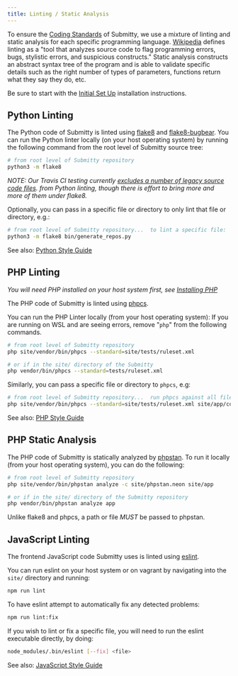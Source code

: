 ```yaml
---
title: Linting / Static Analysis
---
```


To ensure the [Coding Standards](/developer/coding_style_guide) of Submitty, we use a mixture
of linting and static analysis for each specific programming language.
[Wikipedia](https://en.wikipedia.org/wiki/Lint_(software)) defines linting as
a "tool that analyzes source code to flag programming errors, bugs, stylistic errors, and suspicious constructs."
Static analysis constructs an abstract syntax tree of the program and is able to validate
specific details such as the right number of types of parameters, functions return what they say they do, etc.

Be sure to start with the [Initial Set Up](/developer/testing/#initial-set-up) installation instructions.

## Python Linting

The Python code of Submitty is linted using [flake8](https://flake8.pycqa.org/en/latest/) and
[flake8-bugbear](https://github.com/PyCQA/flake8-bugbear). You can run the Python linter
locally (on your host operating system) by running the following command from the root
level of Submitty source tree:

```bash
# from root level of Submitty repository
python3 -m flake8
```

_NOTE: Our Travis CI testing currently [excludes a number of legacy source code files](https://github.com/Submitty/Submitty/blob/master/.flake8).
from Python linting, though there is effort to bring more and more of them under flake8._

Optionally, you can pass in a specific file or directory to only lint that file or directory, e.g.:

```bash
# from root level of Submitty repository...  to lint a specific file:
python3 -m flake8 bin/generate_repos.py
```

See also: [Python Style Guide](/developer/coding_style_guide/python)

## PHP Linting

*You will need PHP installed on your host system first, see [Installing PHP](/developer/testing/install_php)*

The PHP code of Submitty is linted using [phpcs](https://github.com/squizlabs/PHP_CodeSniffer).

You can run the PHP Linter locally (from your host operating system):
If you are running on WSL and are seeing errors, remove "`php`" from the following commands.

```bash
# from root level of Submitty repository
php site/vendor/bin/phpcs --standard=site/tests/ruleset.xml

# or if in the site/ directory of the Submitty
php vendor/bin/phpcs --standard=tests/ruleset.xml
```

Similarly, you can pass a specific file or directory to `phpcs`, e.g:

```bash
# from root level of Submitty repository...  run phpcs against all files in this subdirectory
php site/vendor/bin/phpcs --standard=site/tests/ruleset.xml site/app/controllers/student/
```

See also: [PHP Style Guide](/developer/coding_style_guide/php)

## PHP Static Analysis

The PHP code of Submitty is statically analyzed by [phpstan](https://phpstan.org/user-guide/getting-started).
To run it locally (from your host operating system), you can do the following:

```bash
# from root level of Submitty repository
php site/vendor/bin/phpstan analyze -c site/phpstan.neon site/app

# or if in the site/ directory of the Submitty repository
php vendor/bin/phpstan analyze app
```

Unlike flake8 and phpcs, a path or file _MUST_ be passed to phpstan.

## JavaScript Linting

The frontend JavaScript code Submitty uses is linted using [eslint](https://eslint.org/).

You can run eslint on your host system or on vagrant by navigating into the `site/`
directory and running:

```bash
npm run lint
```

To have eslint attempt to automatically fix any detected problems:

```bash
npm run lint:fix
```

If you wish to lint or fix a specific file, you will need to run the eslint executable directly,
by doing:

```bash
node_modules/.bin/eslint [--fix] <file>
```

See also: [JavaScript Style Guide](/developer/coding_style_guide/javascript)
